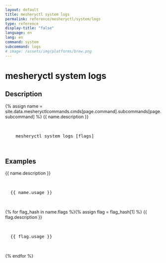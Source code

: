 ```yaml
---
layout: default
title: mesheryctl system logs
permalink: reference/mesheryctl/system/logs
type: reference
display-title: "false"
language: en
lang: en
command: system
subcommand: logs
# image: /assets/img/platforms/brew.png
---
```


<!-- Copy this template to create individual doc pages for each mesheryctl commands -->

<!-- Name of the command -->
# mesheryctl system logs

## Description 

{% assign name = site.data.mesheryctlcommands.cmds[page.command].subcommands[page.subcommand] %}
{{ name.description }}


<!-- Basic usage of the command -->
<pre class="codeblock-pre">
  <div class="codeblock">
    mesheryctl system logs [flags]
  </div>
</pre> 

<!-- All possible example use cases of the command -->
## Examples

{{ name.description }}
<pre class="codeblock-pre">
  <div class="codeblock">
  {{ name.usage }}
  </div>
</pre>
{% for flag_hash in name.flags %}{% assign flag = flag_hash[1] %}
{{ flag.description }}
<pre class="codeblock-pre">
  <div class="codeblock">
  {{ flag.usage }}
  </div>
</pre>
{% endfor %}
<br/>
